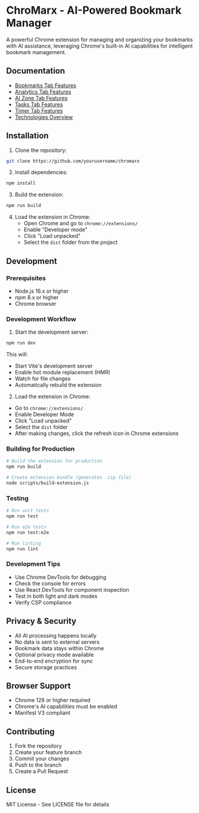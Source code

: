# ChroMarx - AI-Powered Bookmark Manager

A powerful Chrome extension for managing and organizing your bookmarks with AI assistance, leveraging Chrome's built-in AI capabilities for intelligent bookmark management.

## Documentation

- [Bookmarks Tab Features](docs/features/bookmarks.md)
- [Analytics Tab Features](docs/features/analytics.md)
- [AI Zone Tab Features](docs/features/ai-zone.md)
- [Tasks Tab Features](docs/features/tasks.md)
- [Timer Tab Features](docs/features/timer.md)
- [Technologies Overview](docs/technologies.md)

## Installation

1. Clone the repository:
```bash
git clone https://github.com/yourusername/chromarx
```

2. Install dependencies:
```bash
npm install
```

3. Build the extension:
```bash
npm run build
```

4. Load the extension in Chrome:
   - Open Chrome and go to `chrome://extensions/`
   - Enable "Developer mode"
   - Click "Load unpacked"
   - Select the `dist` folder from the project

## Development

### Prerequisites
- Node.js 16.x or higher
- npm 8.x or higher
- Chrome browser

### Development Workflow
1. Start the development server:
```bash
npm run dev
```
This will:
- Start Vite's development server
- Enable hot module replacement (HMR)
- Watch for file changes
- Automatically rebuild the extension

2. Load the extension in Chrome:
- Go to `chrome://extensions/`
- Enable Developer Mode
- Click "Load unpacked"
- Select the `dist` folder
- After making changes, click the refresh icon in Chrome extensions

### Building for Production
```bash
# Build the extension for production
npm run build

# Create extension bundle (generates .zip file)
node scripts/build-extension.js
```

### Testing
```bash
# Run unit tests
npm run test

# Run e2e tests
npm run test:e2e

# Run linting
npm run lint
```

### Development Tips
- Use Chrome DevTools for debugging
- Check the console for errors
- Use React DevTools for component inspection
- Test in both light and dark modes
- Verify CSP compliance

## Privacy & Security
- All AI processing happens locally
- No data is sent to external servers
- Bookmark data stays within Chrome
- Optional privacy mode available
- End-to-end encryption for sync
- Secure storage practices

## Browser Support
- Chrome 128 or higher required
- Chrome's AI capabilities must be enabled
- Manifest V3 compliant

## Contributing
1. Fork the repository
2. Create your feature branch
3. Commit your changes
4. Push to the branch
5. Create a Pull Request

## License
MIT License - See LICENSE file for details